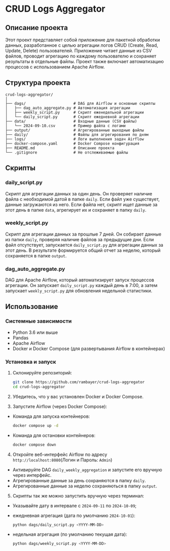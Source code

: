 # CRUD Logs Aggregator

## Описание проекта

Этот проект представляет собой приложение для пакетной обработки данных, разработанное с целью агрегации логов CRUD (Create, Read, Update, Delete) пользователей. Приложение читает данные из CSV файлов, проводит агрегацию по каждому пользователю и сохраняет результаты в отдельные файлы. Проект также включает автоматизацию процессов с использованием Apache Airflow.

## Структура проекта

```
crud-logs-aggregator/
│
├── dags/                     # DAG для Airflow и основные скрипты
│   ├── dag_auto_aggregate.py # Автоматизация агрегации
│   ├── weekly_script.py      # Скрипт еженедельной агрегации
│   └── daily_script.py       # Скрипт ежедневной агрегации
├── data/                     # Входные данные (CSV файлы)
│   └── 2024-09-10.csv        # Пример файла с логами
├── output/                   # Агрегированные выходные файлы
├── daily/                    # Файлы для агрегирования по дням
├── logs/                     # Логи выполнения задач Airflow
├── docker-compose.yaml       # Docker Compose конфигурация
├── README.md                 # Описание проекта
└── .gitignore                # Не отслеживаемые файлы
```

## Скрипты

### daily_script.py

Скрипт для агрегации данных за один день. Он проверяет наличие файла с необходимой датой в папке `daily`. Если файл уже существует, данные загружаются из него. Если файла нет, скрипт ищет данные за этот день в папке `data`, агрегирует их и сохраняет в папку `daily`.

### weekly_script.py

Скрипт для агрегации данных за прошлые 7 дней. Он собирает данные из папки `daily`, проверяя наличие файлов за предыдущие дни. Если файл отсутствует, запускается `daily_script.py` для агрегации данных за этот день. В результате формируется общий отчет за неделю, который сохраняется в папке `output`.

### dag_auto_aggregate.py

DAG для Apache Airflow, который автоматизирует запуск процессов агрегации. Он запускает `daily_script.py` каждый день в 7:00, а затем запускает `weekly_script.py` для обновления недельной статистики.

## Использование

### Системные зависимости

- Python 3.6 или выше
- Pandas
- Apache Airflow
- Docker и Docker Compose (для развертывания Airflow в контейнерах)

### Установка и запуск

1. Склонируйте репозиторий:
   ```bash
   git clone https://github.com/rambayer/crud-logs-aggregator
   cd crud-logs-aggregator
   ```

2. Убедитесь, что у вас установлен Docker и Docker Compose.

3. Запустите Airflow (через Docker Compose):
   
- Команда для запуска контейнеров:   
   ```bash
   docker compose up -d
   ```
- Команда для остановки контейнеров:
   ```bash
   docker compose down
   ``` 

4. Откройте веб-интерфейс Airflow по адресу `http://localhost:8080`(Логин и Пароль: `Admin`)
   
- Активируйте DAG `daily_weekly_aggregation` и запустите его вручную через интерфейс.
- Агрегированные данные за день сохраняются в папку `daily`.<br>
- Агрегированные данные за неделю сохраняються в папку `output`.


5. Скрипты так же можно запустить вручную через терминал:

- Указывайте дату в интервале с `2024-09-11` по `2024-10-09`;

- ежедневная агрегация (дата по умолчанию `2024-10-01`):
  ```bash
  python dags/daily_script.py <YYYY-MM-DD>
  ```

- недельная агрегация (по умолчанию текущая дата):
  ```bash
  python dags/weekly_script.py <YYYY-MM-DD>
  ```
